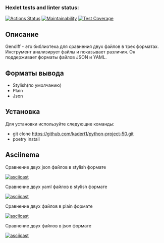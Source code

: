 ### Hexlet tests and linter status:
[![Actions Status](https://github.com/kadert1/python-project-50/actions/workflows/hexlet-check.yml/badge.svg)](https://github.com/kadert1/python-project-50/actions)
[![Maintainability](https://api.codeclimate.com/v1/badges/a8537e05304d2f040935/maintainability)](https://codeclimate.com/github/kadert1/python-project-50/maintainability)
[![Test Coverage](https://api.codeclimate.com/v1/badges/a8537e05304d2f040935/test_coverage)](https://codeclimate.com/github/kadert1/python-project-50/test_coverage)

## Описание

Gendiff - это библиотека для сравнения двух файлов в трех форматах.
 Инструмент анализирует файлы и показывает различия. Он поддерживает форматы файлов JSON и YAML.

## Форматы вывода
- Stylish(по умолчанию)
- Plain
- Json

## Установка

Для установки используйте следующие команды:

- git clone https://github.com/kadert1/python-project-50.git
- poetry install

## Asciinema

Сравнение двух json файлов в stylish формате

[![asciicast](https://asciinema.org/a/R04XRoxaLPdXE0qND3TPjaGs2.svg)](https://asciinema.org/a/R04XRoxaLPdXE0qND3TPjaGs2)

Сравнение двух yaml файлов в stylish формате

[![asciicast](https://asciinema.org/a/ZfxNO2GOlmjafaIuavBvsHfJb.svg)](https://asciinema.org/a/ZfxNO2GOlmjafaIuavBvsHfJb)

Сравнение двух файлов в plain формате

[![asciicast](https://asciinema.org/a/yexmGoPwyVw5KiGZeBWFurzbr.svg)](https://asciinema.org/a/yexmGoPwyVw5KiGZeBWFurzbr)

Сравнение двух файлов в json формате

[![asciicast](https://asciinema.org/a/3ApBy5SqAn5bQqSJUGIj6VbMQ.svg)](https://asciinema.org/a/3ApBy5SqAn5bQqSJUGIj6VbMQ)


